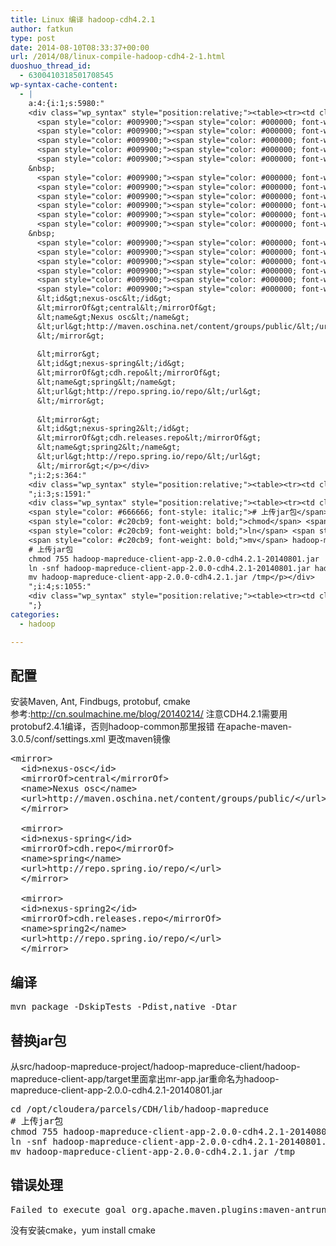 ```yaml
---
title: Linux 编译 hadoop-cdh4.2.1
author: fatkun
type: post
date: 2014-08-10T08:33:37+00:00
url: /2014/08/linux-compile-hadoop-cdh4-2-1.html
duoshuo_thread_id:
  - 6300410318501708545
wp-syntax-cache-content:
  - |
    a:4:{i:1;s:5980:"
    <div class="wp_syntax" style="position:relative;"><table><tr><td class="code"><pre class="xml" style="font-family:monospace;">  <span style="color: #009900;"><span style="color: #000000; font-weight: bold;">&lt;mirror<span style="color: #000000; font-weight: bold;">&gt;</span></span></span>
      <span style="color: #009900;"><span style="color: #000000; font-weight: bold;">&lt;id<span style="color: #000000; font-weight: bold;">&gt;</span></span></span>nexus-osc<span style="color: #009900;"><span style="color: #000000; font-weight: bold;">&lt;/id<span style="color: #000000; font-weight: bold;">&gt;</span></span></span>
      <span style="color: #009900;"><span style="color: #000000; font-weight: bold;">&lt;mirrorOf<span style="color: #000000; font-weight: bold;">&gt;</span></span></span>central<span style="color: #009900;"><span style="color: #000000; font-weight: bold;">&lt;/mirrorOf<span style="color: #000000; font-weight: bold;">&gt;</span></span></span>
      <span style="color: #009900;"><span style="color: #000000; font-weight: bold;">&lt;name<span style="color: #000000; font-weight: bold;">&gt;</span></span></span>Nexus osc<span style="color: #009900;"><span style="color: #000000; font-weight: bold;">&lt;/name<span style="color: #000000; font-weight: bold;">&gt;</span></span></span>
      <span style="color: #009900;"><span style="color: #000000; font-weight: bold;">&lt;url<span style="color: #000000; font-weight: bold;">&gt;</span></span></span>http://maven.oschina.net/content/groups/public/<span style="color: #009900;"><span style="color: #000000; font-weight: bold;">&lt;/url<span style="color: #000000; font-weight: bold;">&gt;</span></span></span>
      <span style="color: #009900;"><span style="color: #000000; font-weight: bold;">&lt;/mirror<span style="color: #000000; font-weight: bold;">&gt;</span></span></span>
    &nbsp;
      <span style="color: #009900;"><span style="color: #000000; font-weight: bold;">&lt;mirror<span style="color: #000000; font-weight: bold;">&gt;</span></span></span>
      <span style="color: #009900;"><span style="color: #000000; font-weight: bold;">&lt;id<span style="color: #000000; font-weight: bold;">&gt;</span></span></span>nexus-spring<span style="color: #009900;"><span style="color: #000000; font-weight: bold;">&lt;/id<span style="color: #000000; font-weight: bold;">&gt;</span></span></span>
      <span style="color: #009900;"><span style="color: #000000; font-weight: bold;">&lt;mirrorOf<span style="color: #000000; font-weight: bold;">&gt;</span></span></span>cdh.repo<span style="color: #009900;"><span style="color: #000000; font-weight: bold;">&lt;/mirrorOf<span style="color: #000000; font-weight: bold;">&gt;</span></span></span>
      <span style="color: #009900;"><span style="color: #000000; font-weight: bold;">&lt;name<span style="color: #000000; font-weight: bold;">&gt;</span></span></span>spring<span style="color: #009900;"><span style="color: #000000; font-weight: bold;">&lt;/name<span style="color: #000000; font-weight: bold;">&gt;</span></span></span>
      <span style="color: #009900;"><span style="color: #000000; font-weight: bold;">&lt;url<span style="color: #000000; font-weight: bold;">&gt;</span></span></span>http://repo.spring.io/repo/<span style="color: #009900;"><span style="color: #000000; font-weight: bold;">&lt;/url<span style="color: #000000; font-weight: bold;">&gt;</span></span></span>
      <span style="color: #009900;"><span style="color: #000000; font-weight: bold;">&lt;/mirror<span style="color: #000000; font-weight: bold;">&gt;</span></span></span>
    &nbsp;
      <span style="color: #009900;"><span style="color: #000000; font-weight: bold;">&lt;mirror<span style="color: #000000; font-weight: bold;">&gt;</span></span></span>
      <span style="color: #009900;"><span style="color: #000000; font-weight: bold;">&lt;id<span style="color: #000000; font-weight: bold;">&gt;</span></span></span>nexus-spring2<span style="color: #009900;"><span style="color: #000000; font-weight: bold;">&lt;/id<span style="color: #000000; font-weight: bold;">&gt;</span></span></span>
      <span style="color: #009900;"><span style="color: #000000; font-weight: bold;">&lt;mirrorOf<span style="color: #000000; font-weight: bold;">&gt;</span></span></span>cdh.releases.repo<span style="color: #009900;"><span style="color: #000000; font-weight: bold;">&lt;/mirrorOf<span style="color: #000000; font-weight: bold;">&gt;</span></span></span>
      <span style="color: #009900;"><span style="color: #000000; font-weight: bold;">&lt;name<span style="color: #000000; font-weight: bold;">&gt;</span></span></span>spring2<span style="color: #009900;"><span style="color: #000000; font-weight: bold;">&lt;/name<span style="color: #000000; font-weight: bold;">&gt;</span></span></span>
      <span style="color: #009900;"><span style="color: #000000; font-weight: bold;">&lt;url<span style="color: #000000; font-weight: bold;">&gt;</span></span></span>http://repo.spring.io/repo/<span style="color: #009900;"><span style="color: #000000; font-weight: bold;">&lt;/url<span style="color: #000000; font-weight: bold;">&gt;</span></span></span>
      <span style="color: #009900;"><span style="color: #000000; font-weight: bold;">&lt;/mirror<span style="color: #000000; font-weight: bold;">&gt;</span></span></span></pre></td></tr></table><p class="theCode" style="display:none;">  &lt;mirror&gt;
      &lt;id&gt;nexus-osc&lt;/id&gt;
      &lt;mirrorOf&gt;central&lt;/mirrorOf&gt;
      &lt;name&gt;Nexus osc&lt;/name&gt;
      &lt;url&gt;http://maven.oschina.net/content/groups/public/&lt;/url&gt;
      &lt;/mirror&gt;
    
      &lt;mirror&gt;
      &lt;id&gt;nexus-spring&lt;/id&gt;
      &lt;mirrorOf&gt;cdh.repo&lt;/mirrorOf&gt;
      &lt;name&gt;spring&lt;/name&gt;
      &lt;url&gt;http://repo.spring.io/repo/&lt;/url&gt;
      &lt;/mirror&gt;
      
      &lt;mirror&gt;
      &lt;id&gt;nexus-spring2&lt;/id&gt;
      &lt;mirrorOf&gt;cdh.releases.repo&lt;/mirrorOf&gt;
      &lt;name&gt;spring2&lt;/name&gt;
      &lt;url&gt;http://repo.spring.io/repo/&lt;/url&gt;
      &lt;/mirror&gt;</p></div>
    ";i:2;s:364:"
    <div class="wp_syntax" style="position:relative;"><table><tr><td class="code"><pre class="bash" style="font-family:monospace;">mvn package <span style="color: #660033;">-DskipTests</span> -Pdist,native <span style="color: #660033;">-Dtar</span></pre></td></tr></table><p class="theCode" style="display:none;">mvn package -DskipTests -Pdist,native -Dtar</p></div>
    ";i:3;s:1591:"
    <div class="wp_syntax" style="position:relative;"><table><tr><td class="code"><pre class="bash" style="font-family:monospace;"><span style="color: #7a0874; font-weight: bold;">cd</span> <span style="color: #000000; font-weight: bold;">/</span>opt<span style="color: #000000; font-weight: bold;">/</span>cloudera<span style="color: #000000; font-weight: bold;">/</span>parcels<span style="color: #000000; font-weight: bold;">/</span>CDH<span style="color: #000000; font-weight: bold;">/</span>lib<span style="color: #000000; font-weight: bold;">/</span>hadoop-mapreduce
    <span style="color: #666666; font-style: italic;"># 上传jar包</span>
    <span style="color: #c20cb9; font-weight: bold;">chmod</span> <span style="color: #000000;">755</span> hadoop-mapreduce-client-app-2.0.0-cdh4.2.1-<span style="color: #000000;">20140801</span>.jar
    <span style="color: #c20cb9; font-weight: bold;">ln</span> <span style="color: #660033;">-snf</span> hadoop-mapreduce-client-app-2.0.0-cdh4.2.1-<span style="color: #000000;">20140801</span>.jar hadoop-mapreduce-client-app.jar
    <span style="color: #c20cb9; font-weight: bold;">mv</span> hadoop-mapreduce-client-app-2.0.0-cdh4.2.1.jar <span style="color: #000000; font-weight: bold;">/</span>tmp</pre></td></tr></table><p class="theCode" style="display:none;">cd /opt/cloudera/parcels/CDH/lib/hadoop-mapreduce
    # 上传jar包
    chmod 755 hadoop-mapreduce-client-app-2.0.0-cdh4.2.1-20140801.jar
    ln -snf hadoop-mapreduce-client-app-2.0.0-cdh4.2.1-20140801.jar hadoop-mapreduce-client-app.jar
    mv hadoop-mapreduce-client-app-2.0.0-cdh4.2.1.jar /tmp</p></div>
    ";i:4;s:1055:"
    <div class="wp_syntax" style="position:relative;"><table><tr><td class="code"><pre class="other" style="font-family:monospace;">Failed to execute goal org.apache.maven.plugins:maven-antrun-plugin:1.6:run (make) on project hadoop-common: An Ant BuildException has occured: Execute failed: java.io.IOException: Cannot run program &quot;cmake&quot; (in directory &quot;/home/xx/hadoop-fix/hadoop/build/hadoop-2.0.0-cdh4.2.1/src/hadoop-common-project/hadoop-common/target/native&quot;): java.io.IOException: error=2, No such file or directory -&gt; [Help 1]</pre></td></tr></table><p class="theCode" style="display:none;">Failed to execute goal org.apache.maven.plugins:maven-antrun-plugin:1.6:run (make) on project hadoop-common: An Ant BuildException has occured: Execute failed: java.io.IOException: Cannot run program &quot;cmake&quot; (in directory &quot;/home/xx/hadoop-fix/hadoop/build/hadoop-2.0.0-cdh4.2.1/src/hadoop-common-project/hadoop-common/target/native&quot;): java.io.IOException: error=2, No such file or directory -&gt; [Help 1]</p></div>
    ";}
categories:
  - hadoop

---
```

## 配置

安装Maven, Ant, Findbugs, protobuf, cmake  
参考:http://cn.soulmachine.me/blog/20140214/
注意CDH4.2.1需要用protobuf2.4.1编译，否则hadoop-common那里报错
在apache-maven-3.0.5/conf/settings.xml 更改maven镜像
<pre lang="xml" escaped="true">&lt;mirror&gt;
  &lt;id&gt;nexus-osc&lt;/id&gt;
  &lt;mirrorOf&gt;central&lt;/mirrorOf&gt;
  &lt;name&gt;Nexus osc&lt;/name&gt;
  &lt;url&gt;http://maven.oschina.net/content/groups/public/&lt;/url&gt;
  &lt;/mirror&gt;

  &lt;mirror&gt;
  &lt;id&gt;nexus-spring&lt;/id&gt;
  &lt;mirrorOf&gt;cdh.repo&lt;/mirrorOf&gt;
  &lt;name&gt;spring&lt;/name&gt;
  &lt;url&gt;http://repo.spring.io/repo/&lt;/url&gt;
  &lt;/mirror&gt;
  
  &lt;mirror&gt;
  &lt;id&gt;nexus-spring2&lt;/id&gt;
  &lt;mirrorOf&gt;cdh.releases.repo&lt;/mirrorOf&gt;
  &lt;name&gt;spring2&lt;/name&gt;
  &lt;url&gt;http://repo.spring.io/repo/&lt;/url&gt;
  &lt;/mirror&gt;</pre>
## 编译

<pre lang="bash" escaped="true">mvn package -DskipTests -Pdist,native -Dtar</pre>
## 替换jar包

从src/hadoop-mapreduce-project/hadoop-mapreduce-client/hadoop-mapreduce-client-app/target里面拿出mr-app.jar重命名为hadoop-mapreduce-client-app-2.0.0-cdh4.2.1-20140801.jar
<pre lang="bash" escaped="true">cd /opt/cloudera/parcels/CDH/lib/hadoop-mapreduce
# 上传jar包
chmod 755 hadoop-mapreduce-client-app-2.0.0-cdh4.2.1-20140801.jar
ln -snf hadoop-mapreduce-client-app-2.0.0-cdh4.2.1-20140801.jar hadoop-mapreduce-client-app.jar
mv hadoop-mapreduce-client-app-2.0.0-cdh4.2.1.jar /tmp
</pre>
## 错误处理

<pre lang="other" escaped="true">Failed to execute goal org.apache.maven.plugins:maven-antrun-plugin:1.6:run (make) on project hadoop-common: An Ant BuildException has occured: Execute failed: java.io.IOException: Cannot run program "cmake" (in directory "/home/xx/hadoop-fix/hadoop/build/hadoop-2.0.0-cdh4.2.1/src/hadoop-common-project/hadoop-common/target/native"): java.io.IOException: error=2, No such file or directory -&gt; [Help 1]</pre>
没有安装cmake，yum install cmake